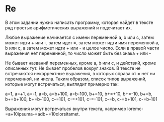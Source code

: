 # Re
В этом задании нужно написать программу, которая найдет в тексте ряд простых арифметических выражений и подсчитает их.

Любое выражение начинается с имени переменной a, b или c, затем может идти + или -, затем идет =, затем может идти имя переменной a, b или c, а затем может идти + или - и целое число. Если в правой части выражения нет переменной, то число может быть без знака + или -

Не бывает названий переменных, кроме a, b или c, и действий, кроме описанных тут. Не бывает пробелов вокруг знаков. В тексте не встречаются некорректные выражения, в которых справа от = нет ни переменной, ни числа. Таким образом, список типов выражений, которые могут встречаться, выглядит примерно так:

a=1, a=+1, a=-1, a=b, a=b+100, a=b-100, b+=10, b+=+10, b+=-10, b+=b, b+=b+100, b+=b-100, c-=101, c-=+101, c-=-101, c-=b, c-=b+101, c-=b-101

Выражения могут встречаться внутри текста, например loremc-=a+10ipsuma-=adb+=10olorsitamet.